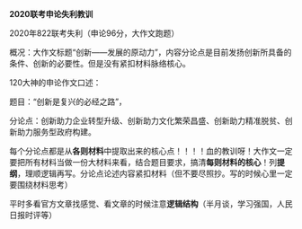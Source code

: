 









**2020联考申论失利教训**

2020年822联考失利（申论96分，大作文跑题）

概况：大作文标题“创新——发展的原动力”，内容分论点是目前发扬创新所具备的条件、创新的必要性。但是没有紧扣材料脉络核心。

120大神的申论作文口述：

题目：“创新是复兴的必经之路”，

分论点：创新助力企业转型升级、创新助力文化繁荣昌盛、创新助力精准脱贫、创新助力服务型政府构建。

每个分论点都是从**各则材料**中提取出来的核心点！！！！血的教训呀！大作文一定要把所有材料当做一份大材料来看，结合题目要求，搞清**每则材料的核心**！列**提纲**，理顺逻辑再写。分论点论述内容紧扣材料（但不要尽照抄。写的时候心里一定要围绕材料思考）

平时多看官方文章找感觉、看文章的时候注意**逻辑结构**（半月谈，学习强国，人民日报时评等）







